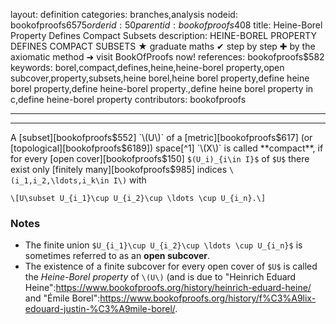 layout: definition
categories: branches,analysis
nodeid: bookofproofs$6575
orderid: 50
parentid: bookofproofs$408
title: Heine-Borel Property Defines Compact Subsets
description: HEINE-BOREL PROPERTY DEFINES COMPACT SUBSETS ★ graduate maths ✔ step by step ✚ by the axiomatic method ➜ visit BookOfProofs now!
references: bookofproofs$582
keywords: borel,compact,defines,heine,heine-borel property,open subcover,property,subsets,heine borel,heine borel property,define heine borel property,define heine-borel property.,define heine borel property in c,define heine-borel property
contributors: bookofproofs


---


---

A [subset][bookofproofs$552] `\(U\)` of a [metric][bookofproofs$617] (or [topological][bookofproofs$6189]) space[^1] `\(X\)` is called **compact**, if for every [open cover][bookofproofs$150] `$(U_i)_{i\in I}$` of `$U$` there exist only [finitely many][bookofproofs$985] indices `\(i_1,i_2,\ldots,i_k\in I\)` with 

`\[U\subset U_{i_1}\cup U_{i_2}\cup \ldots \cup U_{i_n}.\]`

### Notes

* The finite union `$U_{i_1}\cup U_{i_2}\cup \ldots \cup U_{i_n}$` is sometimes referred to as an **open subcover**.
* The existence of a finite subcover for every open cover of `$U$` is called the *Heine-Borel property* of `\(U\)` (and is due to "Heinrich Eduard Heine":https://www.bookofproofs.org/history/heinrich-eduard-heine/ and "Émile Borel":https://www.bookofproofs.org/history/f%C3%A9lix-edouard-justin-%C3%A9mile-borel/.

[^1]: The above definition makes no reference to any kind of a  [metric][bookofproofs$614] of the space `$X$`. Thus, it can be used in more generalized [topological spaces][bookofproofs$6189] rather than [metric spaces][bookofproofs$617].
